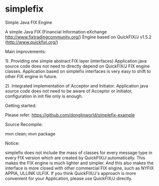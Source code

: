 # simplefix
Simple Java FIX Engine

A simple Java FIX (Financial Information eXchange http://www.fixtradingcommunity.org/) Engine based on QuickFIX/J v1.5.2 (http://www.quickfixj.org/)

Main improvements:

1). Providing one simple abstract FIX layer (interfaces)
Application java source code does not need to directly depend on QuickFIX/J FIX engine classes.
Application based on simplefix interfaces is very easy to shift to other FIX engine in future.

2). Integrated implementation of Acceptor and Initiator.
Application java source code does not need to be aware of Acceptor or Initiator, configuration in init file only is enough.


Getting started:

Please refer: https://github.com/donglinworld/simplefix-example

Source Recompile:

mvn clean; mvn package

Notice:

simplefix does not include the mass of classes for every message type in every FIX version which are created by QuickFIX/J automatically.
This makes the FIX engine is much lighter and simpler.
And this also makes the interface is more closed with other commercial FIX engine, such as NYFIX APPIA, ULLINK ULFIX.
If you think QuickFIX/J's approach is more convenient for your Application, please use QuickFIX/J directly.
